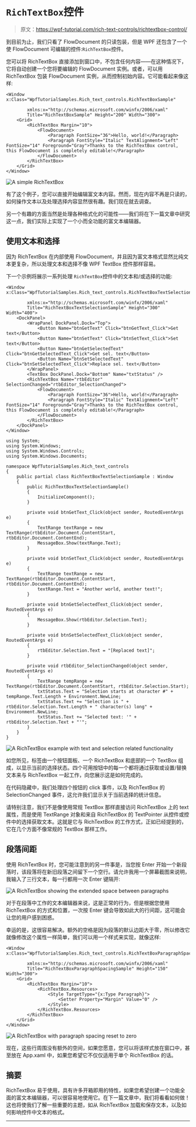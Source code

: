 # `RichTextBox`控件

> 原文：<https://wpf-tutorial.com/rich-text-controls/richtextbox-control/>

到目前为止，我们只看了 FlowDocument 的只读包装，但是 WPF 还包含了一个使 FlowDocument 可编辑的控件:`RichTextBox`控件。

您可以将 RichTextBox 直接添加到窗口中，不包含任何内容——在这种情况下，它将自动创建一个您将要编辑的 FlowDocument 实例。或者，可以用 RichTextBox 包装 FlowDocument 实例，从而控制初始内容。它可能看起来像这样:

```
<Window x:Class="WpfTutorialSamples.Rich_text_controls.RichTextBoxSample"

        xmlns:x="http://schemas.microsoft.com/winfx/2006/xaml"
        Title="RichTextBoxSample" Height="200" Width="300">
    <Grid>
        <RichTextBox Margin="10">
            <FlowDocument>
                <Paragraph FontSize="36">Hello, world!</Paragraph>
                <Paragraph FontStyle="Italic" TextAlignment="Left" FontSize="14" Foreground="Gray">Thanks to the RichTextBox control, this FlowDocument is completely editable!</Paragraph>
            </FlowDocument>
        </RichTextBox>
    </Grid>
</Window>
```

![](img/3dd31c54a17e899bed9c20f4edb15ca3.png "A simple RichTextBox")

有了这个例子，您可以直接开始编辑富文本内容。然而，现在内容不再是只读的，如何操作文本以及处理选择内容显然很有趣。我们现在就去调查。

另一个有趣的方面当然是处理各种格式化的可能性——我们将在下一篇文章中研究这一点，我们实际上实现了一个小而全功能的富文本编辑器。

<input type="hidden" name="IL_IN_ARTICLE">

## 使用文本和选择

因为 RichTextBox 在内部使用 FlowDocument，并且因为富文本格式显然比纯文本更复杂，所以处理文本和选择不像 WPF TextBox 控件那样容易。

下一个示例将展示一系列处理 `RichTextBox`控件中的文本和/或选择的功能:

```
<Window x:Class="WpfTutorialSamples.Rich_text_controls.RichTextBoxTextSelectionSample"

        xmlns:x="http://schemas.microsoft.com/winfx/2006/xaml"
        Title="RichTextBoxTextSelectionSample" Height="300" Width="400">
    <DockPanel>
        <WrapPanel DockPanel.Dock="Top">
            <Button Name="btnGetText" Click="btnGetText_Click">Get text</Button>
            <Button Name="btnSetText" Click="btnSetText_Click">Set text</Button>
            <Button Name="btnGetSelectedText" Click="btnGetSelectedText_Click">Get sel. text</Button>
            <Button Name="btnSetSelectedText" Click="btnSetSelectedText_Click">Replace sel. text</Button>
        </WrapPanel>
        <TextBox DockPanel.Dock="Bottom" Name="txtStatus" />
        <RichTextBox Name="rtbEditor" SelectionChanged="rtbEditor_SelectionChanged">
            <FlowDocument>
                <Paragraph FontSize="36">Hello, world!</Paragraph>
                <Paragraph FontStyle="Italic" TextAlignment="Left" FontSize="14" Foreground="Gray">Thanks to the RichTextBox control, this FlowDocument is completely editable!</Paragraph>
            </FlowDocument>
        </RichTextBox>
    </DockPanel>
</Window>
```

```
using System;
using System.Windows;
using System.Windows.Controls;
using System.Windows.Documents;

namespace WpfTutorialSamples.Rich_text_controls
{
	public partial class RichTextBoxTextSelectionSample : Window
	{
		public RichTextBoxTextSelectionSample()
		{
			InitializeComponent();
		}

		private void btnGetText_Click(object sender, RoutedEventArgs e)
		{
			TextRange textRange = new TextRange(rtbEditor.Document.ContentStart, rtbEditor.Document.ContentEnd);
			MessageBox.Show(textRange.Text);
		}

		private void btnSetText_Click(object sender, RoutedEventArgs e)
		{
			TextRange textRange = new TextRange(rtbEditor.Document.ContentStart, rtbEditor.Document.ContentEnd);
			textRange.Text = "Another world, another text!";
		}

		private void btnGetSelectedText_Click(object sender, RoutedEventArgs e)
		{
			MessageBox.Show(rtbEditor.Selection.Text);
		}

		private void btnSetSelectedText_Click(object sender, RoutedEventArgs e)
		{
			rtbEditor.Selection.Text = "[Replaced text]";
		}

		private void rtbEditor_SelectionChanged(object sender, RoutedEventArgs e)
		{
			TextRange tempRange = new TextRange(rtbEditor.Document.ContentStart, rtbEditor.Selection.Start);
			txtStatus.Text = "Selection starts at character #" + tempRange.Text.Length + Environment.NewLine;
			txtStatus.Text += "Selection is " + rtbEditor.Selection.Text.Length + " character(s) long" + Environment.NewLine;
			txtStatus.Text += "Selected text: '" + rtbEditor.Selection.Text + "'";
		}
	}
}
```

![](img/0a52fcac53022ab1fd18258a5eacaf96.png "A RichTextBox example with text and selection related functionality")

如您所见，标签由一个按钮面板、一个 RichTextBox 和底部的一个 TextBox 组成，以显示当前的选择状态。四个可用按钮中的每一个都将通过获取或设置/替换文本来与 RichTextBox 一起工作，向您展示这是如何完成的。

在代码隐藏中，我们处理四个按钮的 click 事件，以及 RichTextBox 的 SelectionChanged 事件，这允许我们显示关于当前选择的统计信息。

请特别注意，我们不是像使用常规 TextBox 那样直接访问 RichTextBox 上的 text 属性，而是使用 TextRange 对象和来自 RichTextBox 的 TextPointer 从控件或控件中的选择获取文本。这就是它与 RichTextBox 的工作方式，正如已经提到的，它在几个方面不像常规的 TextBox 那样工作。

## 段落间距

使用 RichTextBox 时，您可能注意到的另一件事是，当您按 Enter 开始一个新段落时，该段落将在新旧段落之间留下一个空行。请允许我用一个屏幕截图来说明，我输入了三行文本，每一行都用一次 Enter 键隔开:

![](img/311dbac58c217ddcec1f95f41ba7f7a3.png "A RichTextBox showing the extended space between paragraphs")

对于在段落中工作的文本编辑器来说，这是正常的行为，但是根据您使用 RichTextBox 的方式和位置，一次按 Enter 键会导致如此大的行间距，这可能会让您的用户感到困惑。

幸运的是，这很容易解决。额外的空格是因为段落的默认边距大于零，所以修改它就像修改这个属性一样简单，我们可以用一个样式来实现，就像这样:

```
<Window x:Class="WpfTutorialSamples.Rich_text_controls.RichTextBoxParagraphSpacingSample"

        xmlns:x="http://schemas.microsoft.com/winfx/2006/xaml"
        Title="RichTextBoxParagraphSpacingSample" Height="150" Width="300">
    <Grid>
        <RichTextBox Margin="10">
            <RichTextBox.Resources>
                <Style TargetType="{x:Type Paragraph}">
                    <Setter Property="Margin" Value="0" />
                </Style>
            </RichTextBox.Resources>
        </RichTextBox>
    </Grid>
</Window>
```

![](img/c54c32a52aa0b8a2b37ab82d9e5dce11.png "A RichTextBox with paragraph spacing reset to zero")

现在，这些行周围没有额外的空间，如果您愿意，您可以将该样式放在窗口中，甚至放在 App.xaml 中，如果您希望它不仅仅适用于单个 RichTextBox 的话。

## 摘要

RichTextBox 易于使用，具有许多开箱即用的特性，如果您希望创建一个功能全面的富文本编辑器，可以很容易地使用它。在下一篇文章中，我们将看看如何做！这也将使我们了解一些重要的主题，如从 RichTextBox 加载和保存文本，以及如何影响控件中文本的格式。

* * *